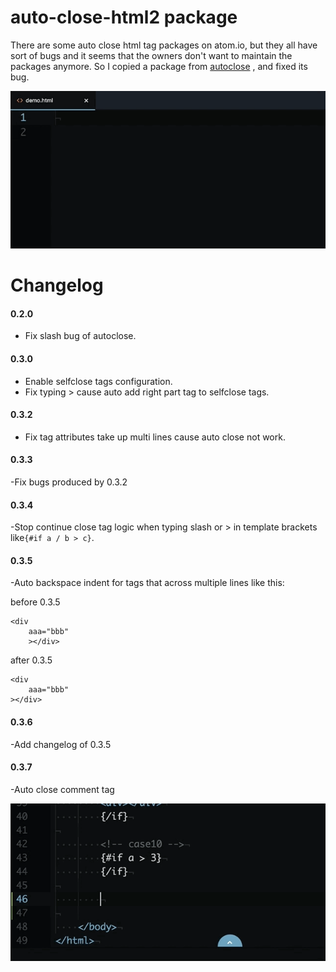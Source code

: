 # auto-close-html2 package

There are some auto close html tag packages on atom.io, but they all have sort of bugs and it seems that the owners don't want to maintain the packages anymore. So I copied a package from [autoclose](https://atom.io/packages/autoclose) , and fixed its bug.

![A screenshot of your package](https://raw.githubusercontent.com/yubaoquan/yubaoquan.github.io/master/images/auto-close-html2-demo/demolow.gif)


# Changelog

#### 0.2.0
- Fix slash bug of autoclose.

#### 0.3.0
- Enable selfclose tags configuration.
- Fix typing > cause auto add right part tag to selfclose tags.

#### 0.3.2
- Fix tag attributes take up multi lines cause auto close not work.

#### 0.3.3
-Fix bugs produced by 0.3.2

#### 0.3.4
-Stop continue close tag logic when typing slash or > in template brackets like`{#if a / b > c}`.

#### 0.3.5
-Auto backspace indent for tags that across multiple lines like this:

before 0.3.5
```
<div
    aaa="bbb"
    ></div>
```
after 0.3.5
```
<div
    aaa="bbb"
></div>
```

#### 0.3.6
-Add changelog of 0.3.5


#### 0.3.7
-Auto close comment tag

![A screenshot of 0.3.7](https://raw.githubusercontent.com/yubaoquan/yubaoquan.github.io/master/images/auto-close-html2-demo/commentDemo.gif)
